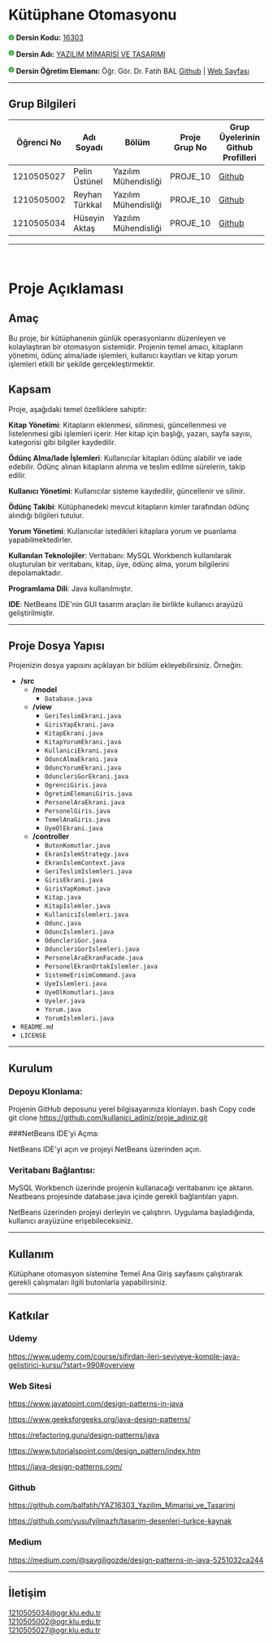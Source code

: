 # Kütüphane Otomasyonu

<svg xmlns="http://www.w3.org/2000/svg" height="11" width="11" viewBox="0 0 512 512"><path fill="#3fab41" d="M256 512A256 256 0 1 0 256 0a256 256 0 1 0 0 512zM216 336h24V272H216c-13.3 0-24-10.7-24-24s10.7-24 24-24h48c13.3 0 24 10.7 24 24v88h8c13.3 0 24 10.7 24 24s-10.7 24-24 24H216c-13.3 0-24-10.7-24-24s10.7-24 24-24zm40-208a32 32 0 1 1 0 64 32 32 0 1 1 0-64z"/></svg> **Dersin Kodu:** [16303](https://ebp.klu.edu.tr/Ders/dersDetay/YAZ16303/716026/tr)

<svg xmlns="http://www.w3.org/2000/svg" height="16" width="11" viewBox="0 0 512 512"><path fill="#3fab41" d="M256 512A256 256 0 1 0 256 0a256 256 0 1 0 0 512zM216 336h24V272H216c-13.3 0-24-10.7-24-24s10.7-24 24-24h48c13.3 0 24 10.7 24 24v88h8c13.3 0 24 10.7 24 24s-10.7 24-24 24H216c-13.3 0-24-10.7-24-24s10.7-24 24-24zm40-208a32 32 0 1 1 0 64 32 32 0 1 1 0-64z"/></svg> **Dersin Adı:** [YAZILIM MİMARİSİ VE TASARIMI](https://ebp.klu.edu.tr/Ders/dersDetay/YAZ16303/716026/tr)

<svg xmlns="http://www.w3.org/2000/svg" height="16" width="11" viewBox="0 0 512 512"><path fill="#3fab41" d="M256 512A256 256 0 1 0 256 0a256 256 0 1 0 0 512zM216 336h24V272H216c-13.3 0-24-10.7-24-24s10.7-24 24-24h48c13.3 0 24 10.7 24 24v88h8c13.3 0 24 10.7 24 24s-10.7 24-24 24H216c-13.3 0-24-10.7-24-24s10.7-24 24-24zm40-208a32 32 0 1 1 0 64 32 32 0 1 1 0-64z"/></svg> **Dersin Öğretim Elemanı:** Öğr. Gör. Dr. Fatih BAL [Github](https://github.com/balfatih) | [Web Sayfası](https://balfatih.github.io/)

---

## Grup Bilgileri

| Öğrenci No | Adı Soyadı     | Bölüm                | Proje Grup No | Grup Üyelerinin Github Profilleri          |
| ---------- | -------------- | -------------------- | ------------- | ------------------------------------------ |
| 1210505027 | Pelin Üstünel  | Yazılım Mühendisliği | PROJE_10      | [Github](https://github.com/pelinustunel)  |
| 1210505002 | Reyhan Türkkal | Yazılım Mühendisliği | PROJE_10      | [Github](https://github.com/reyhanturkkal) |
| 1210505034 | Hüseyin Aktaş  | Yazılım Mühendisliği | PROJE_10      | [Github](https://github.com/huseynaktas)   |

---

<br>

# Proje Açıklaması

## Amaç

Bu proje, bir kütüphanenin günlük operasyonlarını düzenleyen ve kolaylaştıran bir otomasyon sistemidir. Projenin temel amacı, kitapların yönetimi, ödünç alma/iade işlemleri, kullanıcı kayıtları ve kitap yorum işlemleri etkili bir şekilde gerçekleştirmektir.

## Kapsam

Proje, aşağıdaki temel özelliklere sahiptir:

**Kitap Yönetimi**: Kitapların eklenmesi, silinmesi, güncellenmesi ve listelenmesi gibi işlemleri içerir. Her kitap için başlığı, yazarı, sayfa sayısı, kategorisi gibi bilgiler kaydedilir.

**Ödünç Alma/Iade İşlemleri**: Kullanıcılar kitapları ödünç alabilir ve iade edebilir. Ödünç alınan kitapların alınma ve teslim edilme sürelerin, takip edilir.

**Kullanıcı Yönetimi**: Kullanıcılar sisteme kaydedilir, güncellenir ve silinir.

**Ödünç Takibi**: Kütüphanedeki mevcut kitapların kimler tarafından ödünç alındığı bilgileri tutulur.

**Yorum Yönetimi**: Kullanıcılar istedikleri kitaplara yorum ve puanlama yapabilmektedirler.

**Kullanılan Teknolojiler**:
Veritabanı: MySQL Workbench kullanılarak oluşturulan bir veritabanı, kitap, üye, ödünç alma, yorum bilgilerini depolamaktadır.

**Programlama Dili**: Java kullanılmıştır.

**IDE**: NetBeans IDE'nin GUI tasarım araçları ile birlikte kullanıcı arayüzü geliştirilmiştir.

---

## Proje Dosya Yapısı

Projenizin dosya yapısını açıklayan bir bölüm ekleyebilirsiniz. Örneğin:

- **/src**
  - **/model**
    - `Database.java`
  - **/view**
    - `GeriTeslimEkrani.java`
    - `GirisYapEkrani.java`
    - `KitapEkrani.java`
    - `KitapYorumEkrani.java`
    - `KullaniciEkrani.java`
    - `OduncAlmaEkrani.java`
    - `OduncYorumEkrani.java`
    - `OduncleriGorEkrani.java`
    - `OgrenciGiris.java`
    - `OgretimElemaniGiris.java`
    - `PersonelAraEkrani.java`
    - `PersonelGiris.java`
    - `TemelAnaGiris.java`
    - `UyeOlEkrani.java`
  - **/controller**
    - `ButonKomutlar.java`
    - `EkranIslemStrategy.java`
    - `EkranIslemContext.java`
    - `GeriTeslimIslemleri.java`
    - `GirisEkrani.java`
    - `GirisYapKomut.java`
    - `Kitap.java`
    - `KitapIslemler.java`
    - `KullaniciIslemleri.java`
    - `Odunc.java`
    - `OduncIslemleri.java`
    - `OduncleriGor.java`
    - `OduncleriGorIslemleri.java`
    - `PersonelAraEkranFacade.java`
    - `PersonelEkranOrtakIslemler.java`
    - `SistemeErisimCommand.java`
    - `UyeIslemleri.java`
    - `UyeOlKomutlari.java`
    - `Uyeler.java`
    - `Yorum.java`
    - `YorumIslemleri.java`
- `README.md`
- `LICENSE`

---

## Kurulum

### Depoyu Klonlama:

Projenin GitHub deposunu yerel bilgisayarınıza klonlayın.
bash
Copy code
git clone https://github.com/kullanici_adiniz/proje_adiniz.git

###NetBeans IDE'yi Açma:

NetBeans IDE'yi açın ve projeyi NetBeans üzerinden açın.

### Veritabanı Bağlantısı:

MySQL Workbench üzerinde projenin kullanacağı veritabanını içe aktarın.
Neatbeans projesinde database.java içinde gerekli bağlantıları yapın.

NetBeans üzerinden projeyi derleyin ve çalıştırın.
Uygulama başladığında, kullanıcı arayüzüne erişebileceksiniz.

---

## Kullanım

Kütüphane otomasyon sistemine Temel Ana Giriş sayfasını çalıştırarak gerekli çalışmaları ilgili butonlarla yapabilirsiniz.

---

## Katkılar

### Udemy

https://www.udemy.com/course/sifirdan-ileri-seviyeye-komple-java-gelistirici-kursu/?start=990#overview

### Web Sitesi

https://www.javatpoint.com/design-patterns-in-java

https://www.geeksforgeeks.org/java-design-patterns/

https://refactoring.guru/design-patterns/java

https://www.tutorialspoint.com/design_pattern/index.htm

https://java-design-patterns.com/

### Github

https://github.com/balfatih/YAZ16303_Yazilim_Mimarisi_ve_Tasarimi

https://github.com/yusufyilmazfr/tasarim-desenleri-turkce-kaynak

### Medium

https://medium.com/@saygiligozde/design-patterns-in-java-5251032ca244

---

## İletişim

1210505034@ogr.klu.edu.tr <br>
1210505002@ogr.klu.edu.tr <br>
1210505027@ogr.klu.edu.tr
